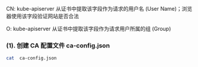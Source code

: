 CN: kube-apiserver 从证书中提取该字段作为请求的用户名 \(User Name\)；浏览器使用该字段验证网站是否合法

O: kube-apiserver 从证书中提取该字段作为请求用户所属的组 \(Group\)

### \(1\). 创建 CA 配置文件 ca-config.json

```bash
cat  ca-config.json
```



